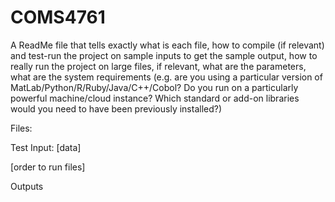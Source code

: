 # COMS4761

A ReadMe file that tells exactly what is each file, how to compile (if relevant) and test-run the project on sample inputs to get the sample output, 
how to really run the project on large files, if relevant, what are the parameters, what are the system requirements (e.g. are you using a particular
version of MatLab/Python/R/Ruby/Java/C++/Cobol? Do you run on a particularly powerful machine/cloud instance? Which standard or add-on libraries would
you need to have been previously installed?)

Files:




Test Input:
[data] 


[order to run files]



Outputs
